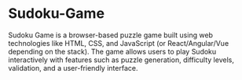# Sudoku-Game
Sudoku Game is a browser-based puzzle game built using web technologies like HTML, CSS, and JavaScript (or React/Angular/Vue depending on the stack). The game allows users to play Sudoku interactively with features such as puzzle generation, difficulty levels, validation, and a user-friendly interface.

